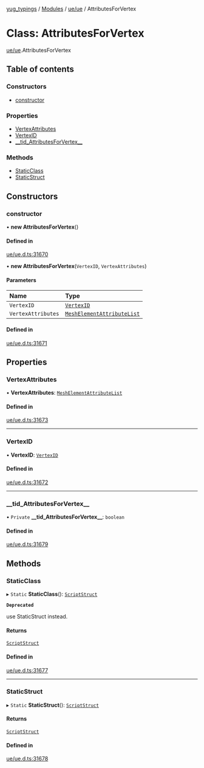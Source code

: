 [yug_typings](../README.md) / [Modules](../modules.md) / [ue/ue](../modules/ue_ue.md) / AttributesForVertex

# Class: AttributesForVertex

[ue/ue](../modules/ue_ue.md).AttributesForVertex

## Table of contents

### Constructors

- [constructor](ue_ue.AttributesForVertex.md#constructor)

### Properties

- [VertexAttributes](ue_ue.AttributesForVertex.md#vertexattributes)
- [VertexID](ue_ue.AttributesForVertex.md#vertexid)
- [\_\_tid\_AttributesForVertex\_\_](ue_ue.AttributesForVertex.md#__tid_attributesforvertex__)

### Methods

- [StaticClass](ue_ue.AttributesForVertex.md#staticclass)
- [StaticStruct](ue_ue.AttributesForVertex.md#staticstruct)

## Constructors

### constructor

• **new AttributesForVertex**()

#### Defined in

[ue/ue.d.ts:31670](https://github.com/YugMetaverse/yug_typings/blob/25cad34/ue/ue.d.ts#L31670)

• **new AttributesForVertex**(`VertexID`, `VertexAttributes`)

#### Parameters

| Name | Type |
| :------ | :------ |
| `VertexID` | [`VertexID`](ue_ue.VertexID.md) |
| `VertexAttributes` | [`MeshElementAttributeList`](ue_ue.MeshElementAttributeList.md) |

#### Defined in

[ue/ue.d.ts:31671](https://github.com/YugMetaverse/yug_typings/blob/25cad34/ue/ue.d.ts#L31671)

## Properties

### VertexAttributes

• **VertexAttributes**: [`MeshElementAttributeList`](ue_ue.MeshElementAttributeList.md)

#### Defined in

[ue/ue.d.ts:31673](https://github.com/YugMetaverse/yug_typings/blob/25cad34/ue/ue.d.ts#L31673)

___

### VertexID

• **VertexID**: [`VertexID`](ue_ue.VertexID.md)

#### Defined in

[ue/ue.d.ts:31672](https://github.com/YugMetaverse/yug_typings/blob/25cad34/ue/ue.d.ts#L31672)

___

### \_\_tid\_AttributesForVertex\_\_

• `Private` **\_\_tid\_AttributesForVertex\_\_**: `boolean`

#### Defined in

[ue/ue.d.ts:31679](https://github.com/YugMetaverse/yug_typings/blob/25cad34/ue/ue.d.ts#L31679)

## Methods

### StaticClass

▸ `Static` **StaticClass**(): [`ScriptStruct`](ue_ue.ScriptStruct.md)

**`Deprecated`**

use StaticStruct instead.

#### Returns

[`ScriptStruct`](ue_ue.ScriptStruct.md)

#### Defined in

[ue/ue.d.ts:31677](https://github.com/YugMetaverse/yug_typings/blob/25cad34/ue/ue.d.ts#L31677)

___

### StaticStruct

▸ `Static` **StaticStruct**(): [`ScriptStruct`](ue_ue.ScriptStruct.md)

#### Returns

[`ScriptStruct`](ue_ue.ScriptStruct.md)

#### Defined in

[ue/ue.d.ts:31678](https://github.com/YugMetaverse/yug_typings/blob/25cad34/ue/ue.d.ts#L31678)
